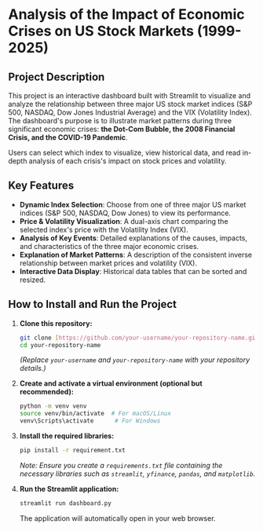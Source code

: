 # Analysis of the Impact of Economic Crises on US Stock Markets (1999-2025)

## Project Description
This project is an interactive dashboard built with Streamlit to visualize and analyze the relationship between three major US stock market indices (S&P 500, NASDAQ, Dow Jones Industrial Average) and the VIX (Volatility Index). The dashboard's purpose is to illustrate market patterns during three significant economic crises: **the Dot-Com Bubble, the 2008 Financial Crisis, and the COVID-19 Pandemic**.

Users can select which index to visualize, view historical data, and read in-depth analysis of each crisis's impact on stock prices and volatility.

## Key Features
-   **Dynamic Index Selection**: Choose from one of three major US market indices (S&P 500, NASDAQ, Dow Jones) to view its performance.
-   **Price & Volatility Visualization**: A dual-axis chart comparing the selected index's price with the Volatility Index (VIX).
-   **Analysis of Key Events**: Detailed explanations of the causes, impacts, and characteristics of the three major economic crises.
-   **Explanation of Market Patterns**: A description of the consistent inverse relationship between market prices and volatility (VIX).
-   **Interactive Data Display**: Historical data tables that can be sorted and resized.

## How to Install and Run the Project
1.  **Clone this repository:**
    ```bash
    git clone [https://github.com/your-username/your-repository-name.git](https://github.com/your-username/your-repository-name.git)
    cd your-repository-name
    ```
    *(Replace `your-username` and `your-repository-name` with your repository details.)*

2.  **Create and activate a virtual environment (optional but recommended):**
    ```bash
    python -m venv venv
    source venv/bin/activate  # For macOS/Linux
    venv\Scripts\activate      # For Windows
    ```

3.  **Install the required libraries:**
    ```bash
    pip install -r requirement.txt
    ```
    *Note: Ensure you create a `requirements.txt` file containing the necessary libraries such as `streamlit`, `yfinance`, `pandas`, and `matplotlib`.*

4.  **Run the Streamlit application:**
    ```bash
    streamlit run dashboard.py
    ```
    The application will automatically open in your web browser.


